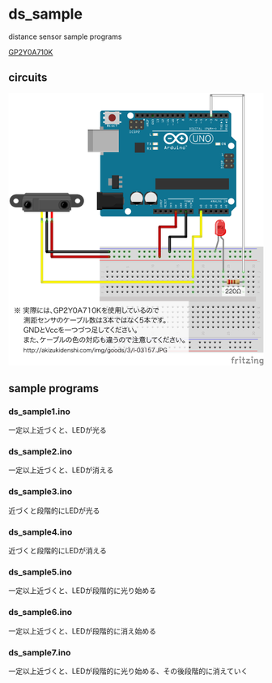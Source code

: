 # ds_sample

distance sensor sample programs

[GP2Y0A710K](http://akizukidenshi.com/catalog/g/gI-03157/ "http://akizukidenshi.com/catalog/g/gI-03157/")

## circuits

![./ds_circuit.png](./ds_circuit.png "./ds_circuit.png")

## sample programs

### ds_sample1.ino

一定以上近づくと、LEDが光る

### ds_sample2.ino

一定以上近づくと、LEDが消える

### ds_sample3.ino

近づくと段階的にLEDが光る

### ds_sample4.ino

近づくと段階的にLEDが消える

### ds_sample5.ino

一定以上近づくと、LEDが段階的に光り始める

### ds_sample6.ino

一定以上近づくと、LEDが段階的に消え始める

### ds_sample7.ino

一定以上近づくと、LEDが段階的に光り始める、その後段階的に消えていく

